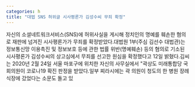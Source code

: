 ```yaml
---
categories: h
title: "대법 SNS 허위글 시사평론가 김성수씨 무죄 확정"
---
```

자신의 소셜네트워크서비스(SNS)에 허위사실을 게시해 정치인의 명예를 훼손한 혐의로 재판에 넘겨진 시사평론가가 무죄를 확정받았다.대법원 1부(주심 김선수 대법관)는 정보통신망 이용촉진 및 정보보호 등에 관한 법률 위반(명예훼손) 등의 혐의로 기소된 시사평론가 김성수씨의 상고심에서 무죄를 선고한 원심을 확정했다고 12일 밝혔다.김씨는 2020년 2월 24일 서울 마포구에 위치한 자신의 사무실에서 "곽상도 미래통합당 국회의원이 코로나19 확진 판정을 받았다.일부 찌라시에는 곽 의원이 청도의 한 병원 장례식장에 갔었다는 소문도 돌고 있